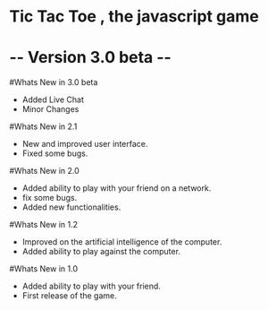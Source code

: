 # Tic Tac Toe , the javascript game
# -- Version 3.0 beta --

#Whats New in 3.0 beta
- Added Live Chat
- Minor Changes

#Whats New in 2.1
- New and improved user interface.
- Fixed some bugs.

#Whats New in 2.0
- Added ability to play with your friend on a network.
- fix some bugs.
- Added new functionalities.

#Whats New in 1.2
- Improved on the artificial intelligence of the computer.
- Added ability to play against the computer.

#Whats New in 1.0
- Added ability to play with your friend.
- First release of the game.
